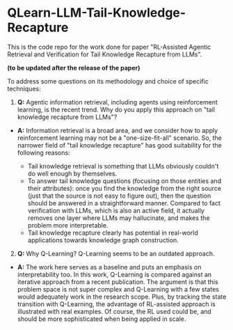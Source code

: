 # QLearn-LLM-Tail-Knowledge-Recapture
This is the code repo for the work done for paper "RL-Assisted Agentic Retrieval and Verification for Tail Knowledge Recapture from LLMs".

**(to be updated after the release of the paper)**

To address some questions on its methodology and choice of specific techniques:

1. **Q:** Agentic information retrieval, including agents using reinforcement learning, is the recent trend. Why do you apply this approach on "tail knowledge recapture from LLMs"?

- **A:** Information retrieval is a broad area, and we consider how to apply reinforcement learning may not be a "one-size-fit-all" scenario. So, the narrower field of "tail knowledge recapture" has good suitability for the following reasons:

    - Tail knowledge retrieval is something that LLMs obviously couldn't do well enough by themselves.
    - To answer tail knowledge questions (focusing on those entities and their attributes): once you find the knowledge from the right source (just that the source is not easy to figure out), then the question should be answered in a straightforward manner. Compared to fact verification with LLMs, which is also an active field, it actually removes one layer where LLMs may hallucinate, and makes the problem more interpretable.
    - Tail knowledge recapture clearly has potential in real-world applications towards knowledge graph construction.


2. **Q:** Why Q-Learning? Q-Learning seems to be an outdated approach.

- **A:** The work here serves as a baseline and puts an emphasis on interpretability too. In this work, Q-Learning is compared against an iterative approach from a recent publication. The argument is that this problem space is not super complex and Q-Learning with a few states would adequately work in the research scope. Plus, by tracking the state transition with Q-Learning, the advantage of RL-assisted approach is illustrated with real examples. Of course, the RL used could be, and should be more sophisticated when being applied in scale.
